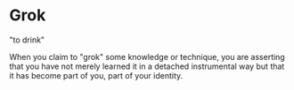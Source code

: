 # Grok

"to drink"

When you claim to "grok" some knowledge or technique, you are asserting that you have not merely learned it in a detached instrumental way but that it has become part of you, part of your identity.
